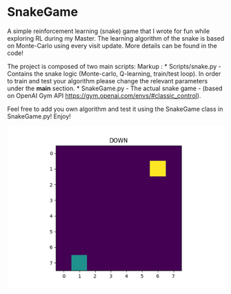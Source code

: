 # SnakeGame
A simple reinforcement learning (snake) game that I wrote for fun while exploring RL during my Master. The learning algorithm of the snake is based on Monte-Carlo using every visit update.
More details can be found in the code!

The project is composed of two main scripts:
 Markup : * Scripts/snake.py - Contains the snake logic (Monte-carlo, Q-learning, train/test loop).
		 In order to train and test your algorithm please change the relevant parameters under the 		__main__ section. 
              * SnakeGame.py - The actual snake game - (based on OpenAI Gym API https://gym.openai.com/envs/#classic_control).

Feel free to add you own algorithm and test it using the SnakeGame class in SnakeGame.py!
Enjoy!

![](snake_gif.gif)

